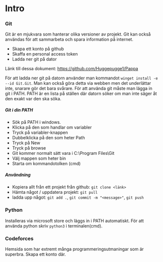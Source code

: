 # Intro

### Git
Git är en mjukvara som hanterar olika versioner av projekt. Git kan också användas för att sammarbeta och spara information på internet.

- Skapa ett konto på github
- Skaffa en personal access token
- Ladda ner git på dator

Länk till dessa dokument: https://github.com/Huggepugge1/Pappa

För att ladda ner git på datorn använder man kommandot `winget install -e --id Git.Git`. Man kan också göra detta via webben men det underlättar inte, snarare gör det bara svårare. För att använda git måste man lägga in git i PATH. PATH är en lista på ställen där datorn söker om man inte säger åt den exakt var den ska söka.

##### Git i din PATH
- Sök på PATH i windows.
- Klicka på den som handlar om variabler
- Tryck på variabler-knappen
- Dubbelklicka på den som heter Path
- Tryck på New
- Tryck på browse
- Git kommer normalt sätt vara i C:\Program Files\Git
- Välj mappen som heter bin
- Starta om kommandotolken (cmd)

##### Användning

- Kopiera allt från ett projekt från github: `git clone <länk>`
- Hämta något / uppdatera projekt: `git pull`
- ladda upp något: `git add .`, `git commit -m "<message>"`, `git push`

### Python
Installeras via microsoft store och läggs in i PATH automatiskt. För att använda python skriv `python3` i terminalen(cmd).

### Codeforces
Hemsida som har extremt många programmeringsutmaningar som är superbra. Skapa ett konto där.
